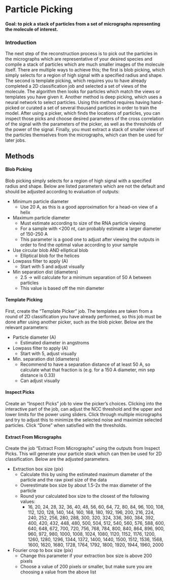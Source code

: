 # Particle Picking

#### Goal:  to pick a stack of particles from a set of micrographs representing the molecule of interest.

### Introduction

The next step of the reconstruction process is to pick out the particles in the micrographs which are representative of your desired species and compile a stack of particles which are much smaller images of the molecule itself. There are multiple ways to achieve this; the first is blob picking, which simply selects for a region of high signal with a specified radius and shape. The second is template picking, which requires you to have already completed a 2D classification job and selected a set of views of the molecule. The algorithm then looks for particles which match the views or templates you have given it. Another method is deep picking, which uses a neural network to select particles. Using this method requires having hand-picked or curated a set of several thousand particles in order to train the model. After using a picker, which finds the locations of particles, you can inspect those picks and choose desired parameters of the cross correlation of the signal with the parameters of the picker, as well as the thresholds of the power of the signal. Finally, you must extract a stack of smaller views of the particles themselves from the micrographs, which can then be used for later jobs.

## Methods

#### Blob Picking

Blob picking simply selects for a region of high signal with a specified radius and shape. Below are listed parameters which are not the default and should be adjusted according to evaluation of outputs:

- Minimum particle diameter
    - Use 20 A, as this is a good approximation for a head-on view of a helix
- Maximum particle diameter
    - Must estimate according to size of the RNA particle viewing
    - For a sample with <200 nt, can probably estimate a larger diameter of 150-250 A
    - This parameter is a good one to adjust after viewing the outputs in order to find the optimal value according to your sample 
- Use circular blob AND elliptical blob 
    - Elliptical blob for the helices
- Lowpass filter to apply (A)
    - Start with 5 and adjust visually 
- Min separation dist (diameters)
    - 2.5 → will calculate for a minimum separation of 50 A between particles 
    - This value is based off the min diameter

#### Template Picking

First, create the “Template Picker” job. The templates are taken from a round of 2D classification you have already performed, so this job must be done after using another picker, such as the blob picker. Below are the relevant parameters: 

- Particle diameter (A)
    - Estimated diameter in angstroms
- Lowpass filter to apply (A)
    - Start with 5, adjust visually 
- Min. separation dist (diameters)
    - Recommend to have a separation distance of at least 50 A, so calculate what that fraction is (e.g. for a 150 A diameter, min sep distance is 0.33)
    - Can adjust visually

    
#### Inspect Picks

Create an “Inspect Picks” job to view the picker’s choices. Clicking into the interactive part of the job, can adjust the NCC threshold and the upper and lower limits for the power using sliders. Click through multiple micrographs and try to adjust this to minimize the selected noise and maximize selected particles. Click “Done” when satisfied with the thresholds.

#### Extract From Micrographs

Create the job “Extract From Micrographs” using the outputs from Inspect Picks. This will generate your particle stack which can then be used for 2D classification. Below are the adjusted parameters. 

- Extraction box size (pix)
    - Calculate this by using the estimated maximum diameter of the particle and the raw pixel size of the data
    - Overestimate box size by about 1.5-2x the max diameter of the particle 
    - Round your calculated box size to the closest of the following values: 
        - 16, 20, 24, 28, 32, 36, 40, 48, 56, 60, 64, 72, 80, 84, 96, 100, 108, 112, 120, 128, 140, 144, 160, 168, 180, 192, 196, 200, 216, 224, 240, 252, 256, 280, 288, 300, 320, 324, 336, 360, 384, 392, 400, 420, 432, 448, 480, 500, 504, 512, 540, 560, 576, 588, 600, 640, 648, 672, 700, 720, 756, 768, 784, 800, 840, 864, 896, 900, 960, 972, 980, 1000, 1008, 1024, 1080, 1120, 1152, 1176, 1200, 1260, 1280, 1296, 1344, 1372, 1400, 1440, 1500, 1512, 1536, 1568, 1600, 1620, 1680, 1728, 1764, 1792, 1800, 1920, 1944, 1960, 2000
- Fourier crop to box size (pix)
    - Change this parameter if your extraction box size is above 200 pixels
    - Choose a value of 200 pixels or smaller, but make sure you are choosing a value from the above list



